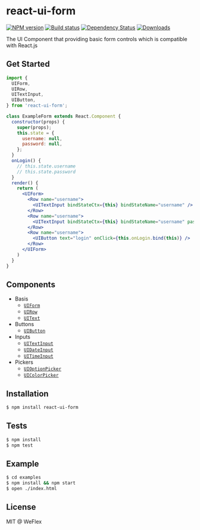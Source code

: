 # react-ui-form

[![NPM version][npm-image]][npm-url]
[![Build status][travis-image]][travis-url]
[![Dependency Status][david-image]][david-url]
[![Downloads][downloads-image]][downloads-url]

The UI Component that providing basic form controls which is compatible with React.js

## Get Started

```jsx
import {
  UIForm,
  UIRow,
  UITextInput,
  UIButton,
} from 'react-ui-form';

class ExampleForm extends React.Component {
  constructor(props) {
    super(props);
    this.state = {
      username: null,
      password: null,
    };
  }
  onLogin() {
    // this.state.username
    // this.state.password
  }
  render() {
    return (
      <UIForm>
        <Row name="username">
          <UITextInput bindStateCtx={this} bindStateName="username" />
        </Row>
        <Row name="username">
          <UITextInput bindStateCtx={this} bindStateName="username" password={true} />
        </Row>
        <Row name="username">
          <UIButton text="login" onClick={this.onLogin.bind(this)} />
        </Row>
      </UIForm>
    )
  }
}

```

## Components

- Basis
  - [`UIForm`](src/base.jsx)
  - [`UIRow`](src/base.jsx)
  - [`UIText`](src/base.jsx)
- Buttons
  - [`UIButton`](src/button/base.jsx)
- Inputs
  - [`UITextInput`](src/input/text.jsx)
  - [`UIDateInput`](src/input/date.jsx)
  - [`UITimeInput`](src/input/time.jsx)
- Pickers
  - [`UIOptionPicker`](src/picker/option.jsx)
  - [`UIColorPicker`](src/picker/color.jsx)


## Installation

```sh
$ npm install react-ui-form
```

## Tests

```sh
$ npm install
$ npm test
```

## Example

```sh
$ cd examples
$ npm install && npm start
$ open ./index.html
```

## License

MIT @ WeFlex

[npm-image]: https://img.shields.io/npm/v/react-ui-form.svg?style=flat-square
[npm-url]: https://npmjs.org/package/react-ui-form
[travis-image]: https://img.shields.io/travis/weflex/react-ui-form.svg?style=flat-square
[travis-url]: https://travis-ci.org/weflex/react-ui-form
[david-image]: http://img.shields.io/david/weflex/react-ui-form.svg?style=flat-square
[david-url]: https://david-dm.org/weflex/react-ui-form
[downloads-image]: http://img.shields.io/npm/dm/react-ui-form.svg?style=flat-square
[downloads-url]: https://npmjs.org/package/react-ui-form